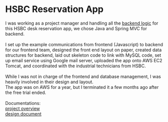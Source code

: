 # HSBC Reservation App

I was working as a project manager and handling all the [backend logic](https://github.com/YozuBear/HSBCReservationApp/tree/master/src) for this HSBC desk reservation app, we chose Java and Spring MVC for backend.  <br /><br />
I set up the example communications from frontend (Javascript) to backend for our frontend team, designed the front end layout on paper, created data structures for backend, laid out skeleton code to link with MySQL code, set up email service using Google mail server, uploaded the app onto AWS EC2 Tomcat, and coordinated with the industrial technicians from HSBC.  
<br />
While I was not in charge of the frontend and database management, I was heavily involved in their design and layout.
<br />
The app was on AWS for a year, but I terminated it a few months ago after the free trial ended.
<br /><br />
Documentations:  
[project overview](https://github.com/YozuBear/HSBCReservationApp/blob/master/project%20overview.pdf)  
[design document](https://github.com/YozuBear/HSBCReservationApp/blob/master/DesignDocument.pdf)  

